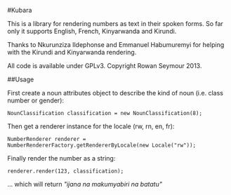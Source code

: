 #Kubara

This is a library for rendering numbers as text in their spoken forms. So far only it supports English, French, Kinyarwanda and Kirundi.

Thanks to Nkurunziza Ildephonse and Emmanuel Habumuremyi for helping with the Kirundi and Kinyarwanda rendering.

All code is available under GPLv3. Copyright Rowan Seymour 2013.

##Usage

First create a noun attributes object to describe the kind of noun (i.e. class number or gender):

	NounClassification classification = new NounClassification(8);

Then get a renderer instance for the locale (rw, rn, en, fr):

	NumberRenderer renderer = NumberRendererFactory.getRendererByLocale(new Locale("rw"));

Finally render the number as a string:

	renderer.render(123, classification);

... which will return *"ijana na makumyabiri na batatu"*